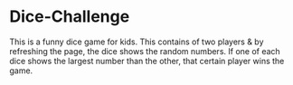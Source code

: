 # Dice-Challenge
This is a funny dice game for kids. This contains of two players &amp; by refreshing the page, the dice shows the random numbers. If one of each dice shows the largest number than the other, that certain player wins the game.
